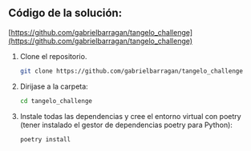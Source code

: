 ## Código de la solución:

[https://github.com/gabrielbarragan/tangelo_challenge](https://github.com/gabrielbarragan/tangelo_challenge)

1. Clone el repositorio.
    
    ```bash
    git clone https://github.com/gabrielbarragan/tangelo_challenge
    ```
    
2. Dirijase a la carpeta:
    
    ```bash
    cd tangelo_challenge
    ```
    
3. Instale todas las dependencias y cree el entorno virtual con poetry (tener instalado el gestor de dependencias poetry para Python):
    
    ```bash
    poetry install
    ```
    